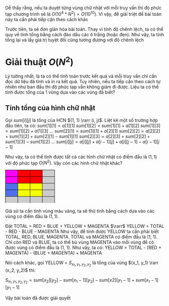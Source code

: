 Dễ thấy rằng, nếu ta duyệt từng vùng chữ nhật với mỗi truy vấn thì độ phức tạp chương trình sẽ là $O(10^4*N^2) = O(10^{10})$. Vì vậy, để giải triệt để bài toán này ta cần phải tiếp cận theo cách khác

Trước tiên, ta sẽ đơn giản hóa bài toán. Thay vì tính độ chênh lệch, ta có thể quy về tính tổng bằng cách đảo dấu các ô trắng (hoặc đen). Như vậy, ta tính tổng lại và lấy giá trị tuyệt đối cũng tương đương với độ chênh lệch
# Giải thuật $O(N^2)$


Lý tưởng nhất, là ta có thể tính toán trước kết quả và mỗi truy vấn chỉ cần đọc dữ liệu đã tính và in ra kết quả. Tuy nhiên, nếu ta tiếp cận theo cách tự nhiên như ban đầu thì độ phức tạp vẫn không giảm đi được. Liệu ta có thể tính được tổng của 1 vùng dựa vào các vùng đã biết?

## Tính tổng của hình chữ nhật
Gọi $sum[i][j]$ là tổng của HCN $(1, 1) \rarr (i, j)$. Liệt kê một số trường hợp đầu tiên, ta có:
$sum[1][1] = a[1][1]$
$sum[1][2] = sum[1][1] + a[1][2]$
$sum[1][3] = sum[1][2] + a[1][3]$
...
$sum[2][1] = sum[1][1] + a[2][1]$
$sum[2][2] = a[2][2] + sum[1][2] + sum[2][1] - sum[1][1]$
$sum[2][3] = a[2][3] + sum[2][2] + sum[1][3] - sum[1][2]$
...
$sum[i][j] = a[i][j] + a[i-1][j] + a[i][j-1] - a[i-1][j-1]$

Như vậy, ta có thể tính được tất cả các hình chữ nhật có điểm đầu là $(1, 1)$ với độ phức tạp $O(N^2)$. Vậy còn các hình chữ nhật khác? 

![hint](hint.png)

Giả sử ta cần tính vùng màu vàng, ta sẽ thử tính bằng cách dựa vào các vùng có điểm đầu là $(1, 1)$.

Đặt TOTAL = RED + BLUE + YELLOW + MAGENTA
$\rarr$ YELLOW = TOTAL - RED - BLUE - MAGENTA
Như vậy, để tính được YELLOW ta cần phải biết TOTAL, RED, BLUE, MAGENTA. TOTAL và MAGENTA có điểm đầu là (1, 1). Chỉ còn RED và BLUE, ta có thể bù vùng MAGENTA vào mỗi vùng để có được vùng có điểm đầu là (1, 1). Như vậy, ta có:
YELLOW = TOTAL - (RED + MAGENTA) - (BLUE + MAGENTA) + MAGENTA

Nói cách khác, gọi YELLOW = $S_{x_1,y_1,y_2,y_2}$ là tổng của vùng $(x_1, y_1) \rarr (x_2, y_2)$ thì:

$S_{x_1,y_1,y_2,y_2} = sum[x_2][y_2] - sum[x_1-1][y_2] - sum[x2][y_1-1] + sum[x_1-1][y_1-1]$

Vậy bài toán đã được giải quyết